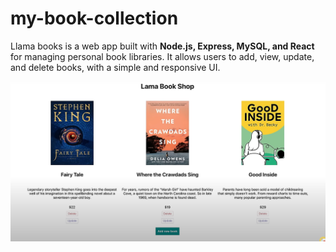 # my-book-collection


Llama books is a web app built with <b> Node.js, Express, MySQL, and React </b> for managing personal book libraries. It allows users to add, view, update, and delete books, with a simple and responsive UI.

![Book Collection](https://github.com/a-cozzzy/web-dev-mini-projects/blob/5e6e5d26430b99cc07db215cfd4e6c2ad922af52/my-book-collection/book-coll.png)
